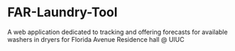 # FAR-Laundry-Tool
A web application dedicated to tracking and offering forecasts for available washers in dryers for Florida Avenue Residence hall @ UIUC 
